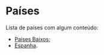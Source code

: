 # Países

Lista de países com algum conteúdo:

* [Países Baixos](countries/netherlands.md);
* [Espanha](countries/spain/README.md).
